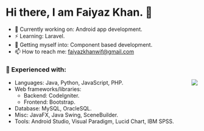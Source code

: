 # Hi there, I am Faiyaz Khan. 👋

- 🔭 Currently working on: Android app development.
- ⚡ Learning: Laravel.
- 🤔 Getting myself into: Component based development.
- 📫 How to reach me: faiyazkhanwif@gmail.com

### 🌱 Experienced with:
  - Languages: Java, Python, JavaScript, PHP. <img align="right" src="https://github-readme-stats.vercel.app/api?username=faiyazkhanwif&&show_icons=true&count_private=true&&hide=stars,contribs&title_color=black&icon_color=black&text_color=F5F5F5&bg_color=000000">
  - Web frameworks/libraries:
    - Backend: CodeIgniter.
    - Frontend: Bootstrap.
  - Database: MySQL, OracleSQL.
  - Misc: JavaFX, Java Swing, SceneBuilder.
  - Tools: Android Studio, Visual Paradigm, Lucid Chart, IBM SPSS.
